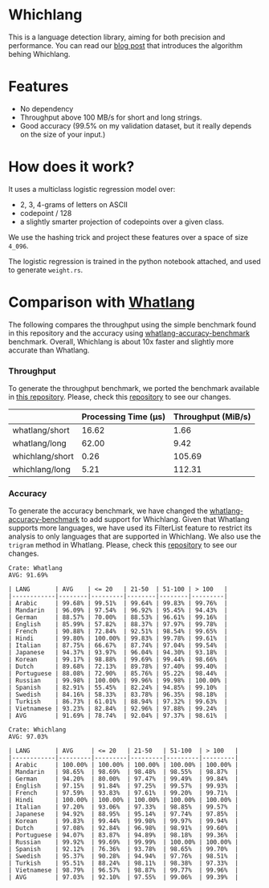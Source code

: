 # Whichlang

This is a language detection library, aiming for both precision and performance. You can read our [blog post](https://quickwit.io/blog/whichlang-language-detection-library) that introduces the algorithm behing Whichlang.

# Features

- No dependency
- Throughput above 100 MB/s for short and long strings.
- Good accuracy (99.5% on my validation dataset, but it really depends on the size of your input.)

# How does it work?

It uses a multiclass logistic regression model over:
- 2, 3, 4-grams of letters on ASCII
- codepoint / 128
- a slightly smarter projection of codepoints over a given class.

We use the hashing trick and project these features over a space of size `4_096`.

The logistic regression is trained in the python notebook attached,
and used to generate `weight.rs`.

# Comparison with [Whatlang](https://github.com/greyblake/whatlang-rs)

The following compares the throughput using the simple benchmark found in this repository and the accuracy using [whatlang-accuracy-benchmark](https://github.com/evanxg852000/whatlang-accuracy-benchmark) benchmark. Overall, Whichlang is about 10x faster and slightly more accurate than Whatlang.

### Throughput

To generate the throughput benchmark, we ported the benchmark available in [this repository](https://github.com/quickwit-oss/whichlang/blob/main/benches/bench.rs). Please, check this [repository](https://github.com/evanxg852000/whatlang-accuracy-benchmark) to see our changes.

|                           | Processing Time (µs) | Throughput (MiB/s) |
| ------------------------- | -------------------- | ------------------ | 
| whatlang/short            | 16.62                | 1.66               | 
| whatlang/long             | 62.00                | 9.42               | 
| whichlang/short           | 0.26                 | 105.69             | 
| whichlang/long            | 5.21                 | 112.31             | 

### Accuracy


To generate the accuracy benchmark, we have changed the [whatlang-accuracy-benchmark](https://github.com/whatlang/whatlang-accuracy-benchmark) to add support for Whichlang. Given that Whatlang supports more languages, we have used its FilterList feature to restrict its analysis to only languages that are supported in Whichlang. We also use the `trigram` method in Whatlang.  Please, check this [repository](https://github.com/evanxg852000/whatlang-accuracy-benchmark) to see our changes.

```
Crate: Whatlang
AVG: 91.69%

| LANG       | AVG    | <= 20   | 21-50  | 51-100 | > 100   |
|------------|--------|---------|--------|--------|---------|
| Arabic     | 99.68% | 99.51%  | 99.64% | 99.83% | 99.76%  |
| Mandarin   | 96.09% | 97.54%  | 96.92% | 95.45% | 94.43%  |
| German     | 88.57% | 70.00%  | 88.53% | 96.61% | 99.16%  |
| English    | 85.99% | 57.82%  | 88.37% | 97.97% | 99.78%  |
| French     | 90.88% | 72.84%  | 92.51% | 98.54% | 99.65%  |
| Hindi      | 99.80% | 100.00% | 99.83% | 99.78% | 99.61%  |
| Italian    | 87.75% | 66.67%  | 87.74% | 97.04% | 99.54%  |
| Japanese   | 94.37% | 93.97%  | 96.04% | 94.30% | 93.18%  |
| Korean     | 99.17% | 98.88%  | 99.69% | 99.44% | 98.66%  |
| Dutch      | 89.68% | 72.13%  | 89.78% | 97.40% | 99.40%  |
| Portuguese | 88.08% | 72.90%  | 85.76% | 95.22% | 98.44%  |
| Russian    | 99.98% | 100.00% | 99.96% | 99.98% | 100.00% |
| Spanish    | 82.91% | 55.45%  | 82.24% | 94.85% | 99.10%  |
| Swedish    | 84.16% | 58.33%  | 83.78% | 96.35% | 98.18%  |
| Turkish    | 86.73% | 61.01%  | 88.94% | 97.32% | 99.63%  |
| Vietnamese | 93.23% | 82.84%  | 92.96% | 97.88% | 99.24%  |
| AVG        | 91.69% | 78.74%  | 92.04% | 97.37% | 98.61%  |
```

```
Crate: Whichlang
AVG: 97.03%

| LANG       | AVG     | <= 20   | 21-50   | 51-100  | > 100   |
|------------|---------|---------|---------|---------|---------|
| Arabic     | 100.00% | 100.00% | 100.00% | 100.00% | 100.00% |
| Mandarin   | 98.65%  | 98.69%  | 98.48%  | 98.55%  | 98.87%  |
| German     | 94.20%  | 80.00%  | 97.47%  | 99.49%  | 99.84%  |
| English    | 97.15%  | 91.84%  | 97.25%  | 99.57%  | 99.93%  |
| French     | 97.59%  | 93.83%  | 97.61%  | 99.20%  | 99.71%  |
| Hindi      | 100.00% | 100.00% | 100.00% | 100.00% | 100.00% |
| Italian    | 97.20%  | 93.06%  | 97.33%  | 98.85%  | 99.57%  |
| Japanese   | 94.92%  | 88.95%  | 95.14%  | 97.74%  | 97.85%  |
| Korean     | 99.83%  | 99.44%  | 99.98%  | 99.97%  | 99.94%  |
| Dutch      | 97.08%  | 92.84%  | 96.98%  | 98.91%  | 99.60%  |
| Portuguese | 94.07%  | 83.87%  | 94.89%  | 98.18%  | 99.36%  |
| Russian    | 99.92%  | 99.69%  | 99.99%  | 100.00% | 100.00% |
| Spanish    | 92.12%  | 76.36%  | 93.78%  | 98.65%  | 99.70%  |
| Swedish    | 95.37%  | 90.28%  | 94.94%  | 97.76%  | 98.51%  |
| Turkish    | 95.51%  | 88.24%  | 98.11%  | 98.38%  | 97.33%  |
| Vietnamese | 98.79%  | 96.57%  | 98.87%  | 99.77%  | 99.96%  |
| AVG        | 97.03%  | 92.10%  | 97.55%  | 99.06%  | 99.39%  |
```
